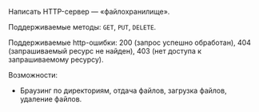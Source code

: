 Написать HTTP-сервер — «файлохранилище».

Поддерживаемые методы: `GET`, `PUT`, `DELETE`.

Поддерживаемые http-ошибки: 200 (запрос успешно обработан), 404 (запрашиваемый ресурс не найден), 403 (нет доступа к запрашиваемому ресурсу).

Возможности:
* Браузинг по директориям, отдача файлов, загрузка файлов, удаление файлов.
